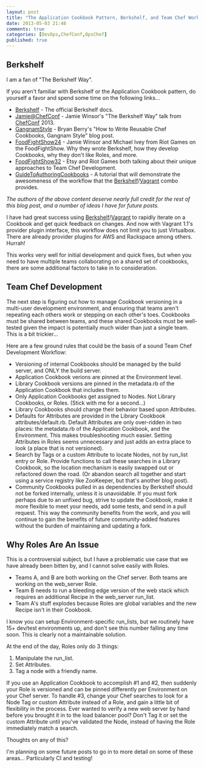 ```yaml
---
layout: post
title: "The Application Cookbook Pattern, Berkshelf, and Team Chef Workflow"
date: 2013-05-03 21:48
comments: true
categories: [DevOps,ChefConf,OpsChef]
published: true
---
```


Berkshelf
---------

I am a fan of "The Berkshelf Way".

If you aren't familiar with Berkshelf or the Application Cookbook pattern, do yourself a favor and spend some time on the following links...

<!--more-->

* [Berkshelf] - The official Berkshelf docs.
* [Jamie@ChefConf] - Jamie Winsor's "The Berkshelf Way" talk from [ChefConf] 2013.
* [GangnamStyle] - Bryan Berry's "How to Write Reusable Chef Cookbooks, Gangnam Style" blog post.
* [FoodFightShow24] - Jamie Winsor and Michael Ivey from Riot Games on the FoodFightShow.  Why they wrote Berkshelf, how they develop Cookbooks, why they don't like Roles, and more.
* [FoodFightShow32] - Etsy and Riot Games both talking about their unique approaches to Team Chef Development.
* [GuideToAuthoringCookbooks] - A tutorial that will demonstrate the awesomeness of the workflow that the [Berkshelf]/[Vagrant] combo provides.

*The authors of the above content deserve nearly full credit for the rest of this blog post, and a number of ideas I have for future posts.*

I have had great success using [Berkshelf]/[Vagrant] to rapidly iterate on a Cookbook and get quick feedback on changes.  And now with Vagrant 1.1's provider plugin interface, this workflow does not limit you to just Virtualbox.  There are already provider plugins for AWS and Rackspace among others.  Hurrah!

This works very well for initial development and quick fixes, but when you need to have multiple teams collaborating on a shared set of cookbooks, there are some additional factors to take in to consideration.

Team Chef Development
---------------------

The next step is figuring out how to manage Cookbook versioning in a multi-user development environment, and ensuring that teams aren't repeating each others work or stepping on each other's toes.  Cookbooks must be shared between teams, and these shared Cookbooks must be well-tested given the impact is potentially much wider than just a single team.  This is a bit trickier...

Here are a few ground rules that could be the basis of a sound Team Chef Development Workflow:

* Versioning of internal Cookbooks should be managed by the build server, and ONLY the build server.
* Application Cookbook verions are pinned at the Environment level.
* Library Cookbook versions are pinned in the metadata.rb of the Application Cookbook that includes them.
* Only Application Cookbooks get assigned to Nodes.  Not Library Cookbooks, or Roles.  (Stick with me for a second...)
* Library Cookbooks should change their behavior based upon Attributes.
* Defaults for Attributes are provided in the Library Cookbook attributes/default.rb.  Default Attributes are only over-ridden in two places: the metadata.rb of the Application Cookbook, and the Environment.   This makes troubleshooting much easier.  Setting Attributes in Roles seems unnecessary and just adds an extra place to look (a place that is not versioned).
* Search by Tags or a custom Attribute to locate Nodes, not by run_list entry or Role.  Provide functions to call these searches in a Library Cookbook, so the location mechanism is easily swapped out or refactored down the road.  (Or abandon search all together and start using a service registry like ZooKeeper, but that's another blog post).
* Community Cookbooks pulled in as dependencies by Berkshelf should not be forked internally, unless it is unavoidable.  If you must fork perhaps due to an unfixed bug, strive to update the Cookbook, make it more flexible to meet your needs, add some tests, and send in a pull request.  This way the community benefits from the work, and you will continue to gain the benefits of future community-added features without the burden of maintaining and updating a fork.

Why Roles Are An Issue
----------------------
This is a controversial subject, but I have a problematic use case that we have already been bitten by, and I cannot solve easily with Roles.  

* Teams A, and B are both working on the Chef server.  Both teams are working on the web_server Role.  
* Team B needs to run a bleeding edge version of the web stack which requires an additional Recipe in the web_server run_list.  
* Team A's stuff explodes because Roles are global variables and the new Recipe isn't in their Cookbook.  

I know you can setup Environment-specific run_lists, but we routinely have 15+ dev/test environments up, and don't see this number falling any time soon.  This is clearly not a maintainable solution.  

At the end of the day, Roles only do 3 things:

1. Manipulate the run_list.
2. Set Attributes.
3. Tag a node with a friendly name.

If you use an Application Cookbook to accomplish #1 and #2, then suddenly your Role is versioned and can be pinned differently per Environment on your Chef server.  To handle #3, change your Chef searches to look for a Node Tag or custom Attribute instead of a Role, and gain a little bit of flexibility in the process.  Ever wanted to verify a new web server by hand before you brought it in to the load balancer pool?  Don't Tag it or set the custom Attribute until you've validated the Node, instead of having the Role immediately match a search.

Thoughts on any of this?

I'm planning on some future posts to go in to more detail on some of these areas...  Particularly CI and testing!

  [ChefConf]: http://chefconf.opscode.com/
  [Berkshelf]: http://berkshelf.com/ 
  [Vagrant]: http://vagrantup.com/ 
  [Jamie@ChefConf]: http://www.youtube.com/watch?v=hYt0E84kYUI
  [GangnamStyle]: http://devopsanywhere.blogspot.com/2012/11/how-to-write-reusable-chef-cookbooks.html
  [FoodFightShow]: http://foodfightshow.org
  [FoodFightShow24]: http://foodfight.libsyn.com/episode-24-jamie-winsor-and-michael-ivey-on-berkshelf
  [FoodFightShow32]: http://foodfight.libsyn.com/episode-32-there-s-a-spork-in-my-berkshelf-talkin-bout-workflow
  [GuideToAuthoringCookbooks]: http://vialstudios.com/guide-authoring-cookbooks.html